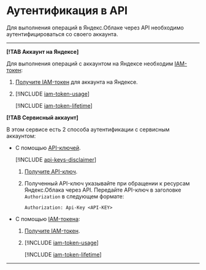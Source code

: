 # Аутентификация в API

Для выполнения операций в Яндекс.Облаке через API необходимо аутентифицироваться со своего аккаунта.

---

**[!TAB Аккаунт на Яндексе]**

Для выполнения операций с аккаунтом на Яндексе необходим [IAM-токен](../iam/concepts/authorization/iam-token.md):

1. [Получите IAM-токен](../iam/operations/iam-token/create.md) для аккаунта на Яндексе.
2. [!INCLUDE [iam-token-usage](iam-token-usage.md)]

    [!INCLUDE [iam-token-lifetime](iam-token-lifetime.md)]

**[!TAB Сервисный аккаунт]**

В этом сервисе есть 2 способа аутентификации с сервисным аккаунтом:

* С помощью [API-ключей](../iam/concepts/authorization/api-key).

    [!INCLUDE [api-keys-disclaimer](iam/api-keys-disclaimer.md)]

    1. [Получите API-ключ](../iam/operations/api-key/create.md).
    2. Полученный API-ключ указывайте при обращении к ресурсам Яндекс.Облака через API. Передайте API-ключ в заголовке `Authorization` в следующем формате:

        ```
        Authorization: Api-Key <API-KEY>
        ```
* С помощью [IAM-токена](../iam/concepts/authorization/iam-token.md):

    1. [Получите IAM-токен](../iam/operations/iam-token/create-for-sa.md).
    2. [!INCLUDE [iam-token-usage](iam-token-usage.md)]

        [!INCLUDE [iam-token-lifetime](iam-token-lifetime.md)]

---